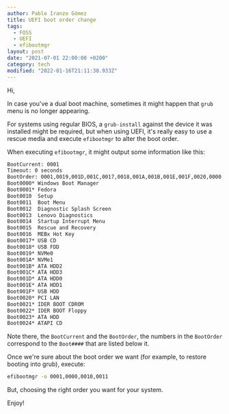 ```yaml
---
author: Pablo Iranzo Gómez
title: UEFI boot order change
tags:
  - FOSS
  - UEFI
  - efibootmgr
layout: post
date: "2021-07-01 22:00:00 +0200"
category: tech
modified: "2022-01-16T21:11:30.933Z"
---
```


Hi,

In case you've a dual boot machine, sometimes it might happen that `grub` menu is no longer appearing.

For systems using regular BIOS, a `grub-install` against the device it was installed might be required, but when using UEFI, it's really easy to use a rescue media and execute `efibootmgr` to alter the boot order.

When executing `efibootmgr`, it might output some information like this:

```sh
BootCurrent: 0001
Timeout: 0 seconds
BootOrder: 0001,0019,001D,001C,0017,0018,001A,001B,001E,001F,0020,0000
Boot0000* Windows Boot Manager
Boot0001* Fedora
Boot0010  Setup
Boot0011  Boot Menu
Boot0012  Diagnostic Splash Screen
Boot0013  Lenovo Diagnostics
Boot0014  Startup Interrupt Menu
Boot0015  Rescue and Recovery
Boot0016  MEBx Hot Key
Boot0017* USB CD
Boot0018* USB FDD
Boot0019* NVMe0
Boot001A* NVMe1
Boot001B* ATA HDD2
Boot001C* ATA HDD3
Boot001D* ATA HDD0
Boot001E* ATA HDD1
Boot001F* USB HDD
Boot0020* PCI LAN
Boot0021* IDER BOOT CDROM
Boot0022* IDER BOOT Floppy
Boot0023* ATA HDD
Boot0024* ATAPI CD
```

Note there, the `BootCurrent` and the `BootOrder`, the numbers in the `BootOrder` correspond to the `Boot####` that are listed below it.

Once we're sure about the boot order we want (for example, to restore booting into grub), execute:

```sh
efibootmgr -o 0001,0000,0010,0011
```

But, choosing the right order you want for your system.

Enjoy!
